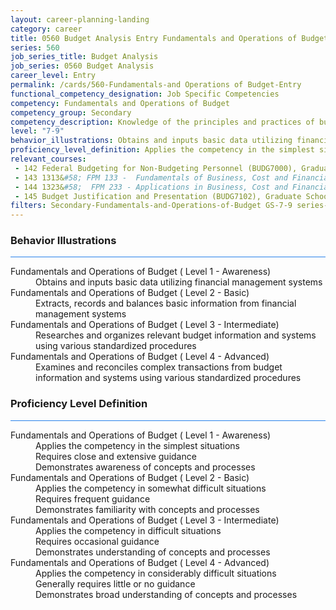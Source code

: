 ```yaml
---
layout: career-planning-landing
category: career
title: 0560 Budget Analysis Entry Fundamentals and Operations of Budget
series: 560
job_series_title: Budget Analysis
job_series: 0560 Budget Analysis
career_level: Entry
permalink: /cards/560-Fundamentals-and Operations of Budget-Entry
functional_competency_designation: Job Specific Competencies
competency: Fundamentals and Operations of Budget
competency_group: Secondary
competency_description: Knowledge of the principles and practices of budget administration and analysis; including preparing, justifying, reporting on, and executing the budget; and the relationships among program, budget, accounting, and reporting systems
level: "7-9"
behavior_illustrations: Obtains and inputs basic data utilizing financial management systems ? Extracts, records and balances basic information from financial management systems ? Researches and organizes relevant budget information and systems using various standardized procedures ? Examines and reconciles complex transactions from budget information and systems using various standardized procedures
proficiency_level_definition: Applies the competency in the simplest situations ? Requires close and extensive guidance ? Demonstrates awareness of concepts and processes ? Applies the competency in somewhat difficult situations ? Requires frequent guidance ? Demonstrates familiarity with concepts and processes ? Applies the competency in difficult situations ? Requires occasional guidance ? Demonstrates understanding of concepts and processes ? Applies the competency in considerably difficult situations ? Generally requires little or no guidance ? Demonstrates broad understanding of concepts and processes
relevant_courses: 
 - 142 Federal Budgeting for Non-Budgeting Personnel (BUDG7000), Graduate School USA, <a href="https://www.graduateschool.edu/solr-search/content?keys=BUDG7000">https://www.graduateschool.edu/solr-search/content?keys=BUDG7000</a>
 - 143 1313&#58; FPM 133 -  Fundamentals of Business, Cost and Financial Management, Learning Tree
 - 144 1323&#58;  FPM 233 - Applications in Business, Cost and Financial Management, Learning Tree, <a href="https://www.learningtree.com/courses/1323/fac-p-pm-certification-applications-in-business-cost-and-financial-management/">https://www.learningtree.com/courses/1323/fac-p-pm-certification-applications-in-business-cost-and-financial-management/</a>
 - 145 Budget Justification and Presentation (BUDG7102), Graduate School USA, <a href="https://www.graduateschool.edu/solr-search/content?keys=BUDG7102">https://www.graduateschool.edu/solr-search/content?keys=BUDG7102</a>
filters: Secondary-Fundamentals-and-Operations-of-Budget GS-7-9 series-0560
---
```


<div class="desktop:grid-col-6 margin-y-3">
  <div class="border-top-2 bg-white padding-3 shadow-5 height-full members-hover border-1px button-border border-top-blue radius-lg card-text-color">
    <h3>Behavior Illustrations</h3>
    <hr style="background-color: #2680EB !important;"/>
    <dl class="text-base card-content-color"><dt>Fundamentals and Operations of Budget ( Level 1 - Awareness)</dt><dd>Obtains and inputs basic data utilizing financial management systems</dd><dt>Fundamentals and Operations of Budget ( Level 2 - Basic)</dt><dd>Extracts, records and balances basic information from financial management systems</dd><dt>Fundamentals and Operations of Budget ( Level 3 - Intermediate)</dt><dd>Researches and organizes relevant budget information and systems using various standardized procedures</dd><dt>Fundamentals and Operations of Budget ( Level 4 - Advanced)</dt><dd>Examines and reconciles complex transactions from budget information and systems using various standardized procedures</dd></dl>
  </div>
</div>
<div class="desktop:grid-col-6 margin-y-3">
  <div class="border-top-2 bg-white padding-3 shadow-5 height-full members-hover border-1px button-border border-top-blue radius-lg card-text-color">
    <h3>Proficiency Level Definition</h3>
     <hr style="background-color: #2680EB !important;"/>
    <dl class="text-base card-content-color"><dt>Fundamentals and Operations of Budget ( Level 1 - Awareness)</dt><dd>Applies the competency in the simplest situations </dd><dd> Requires close and extensive guidance </dd><dd> Demonstrates awareness of concepts and processes</dd><dt>Fundamentals and Operations of Budget ( Level 2 - Basic)</dt><dd>Applies the competency in somewhat difficult situations </dd><dd> Requires frequent guidance </dd><dd> Demonstrates familiarity with concepts and processes</dd><dt>Fundamentals and Operations of Budget ( Level 3 - Intermediate)</dt><dd>Applies the competency in difficult situations </dd><dd> Requires occasional guidance </dd><dd> Demonstrates understanding of concepts and processes</dd><dt>Fundamentals and Operations of Budget ( Level 4 - Advanced)</dt><dd>Applies the competency in considerably difficult situations </dd><dd> Generally requires little or no guidance </dd><dd> Demonstrates broad understanding of concepts and processes</dd></dl>
  </div>
</div>